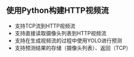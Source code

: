 ## 使用Python构建HTTP视频流

- 支持TCP流到HTTP视频流
- 支持直接读取摄像头列表到HTTP视频流
- 支持在生成视频流的过程中使用YOLO进行预测
- 支持预测结果的存储（摄像头列表）、返回（TCP）